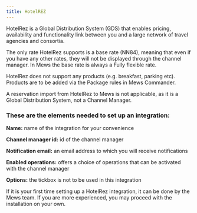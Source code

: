 ```yaml
---
title: HotelREZ
---
```


HotelRez is a Global Distribution System (GDS) that enables pricing, availability and functionality link between you and a large network of travel agencies and consortia. 
 
The only rate HotelRez supports is a base rate (NN84), meaning that even if you have any other rates, they will not be displayed through the channel manager. In Mews the base rate is always a Fully flexible rate. 
 
HotelRez does not support any products (e.g. breakfast, parking etc). Products are to be added via the Package rules in Mews Commander.
 
A reservation import from HotelRez to Mews is not applicable, as it is a Global Distribution System, not a Channel Manager. 
 
<h3>These are the elements needed to set up an integration:</h3>
 
**Name:** name of the integration for your convenience
 
**Channel manager id:** id of the channel manager
 
**Notification email:** an email address to which you will receive notifications
 
**Enabled operations:** offers a choice of operations that can be activated with the channel manager
 
**Options:** the tickbox is not to be used in this integration
 
If it is your first time setting up a HotelRez integration, it can be done by the Mews team. If you are more experienced, you may proceed with the installation on your own. 
